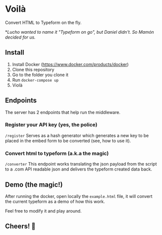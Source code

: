 # Voilà
Convert HTML to Typeform on the fly.

**Lucho wanted to name it "Typeform on go", but Daniel didn't. So Mamón decided for us.*

## Install
1. Install Docker (https://www.docker.com/products/docker)
2. Clone this repository
3. Go to the folder you clone it
5. Run `docker-compose up`
6. Violà

## Endpoints
The server has 2 endpoints that help run the middleware.
### Register your API key (yes, the police)
`/register`
Serves as a hash generator which generates a new key to be placed in the embed form to be converted (see, how to use it).
### Convert html to typeform (a.k.a the magic)
`/converter`
This endpoint works translating the json payload from the script to a .com API readable json and delivers the typeform created data back.

## Demo (the magic!)
After running the docker, open locally the `example.html` file, it will convert the current typeform as a demo of how this work. 

Feel free to modify it and play around.

## Cheers! 🍻
